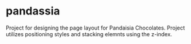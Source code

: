# pandassia
Project for designing the page layout for Pandaisia Chocolates.  Project utilizes positioning styles and stacking elemnts using the z-index. 
